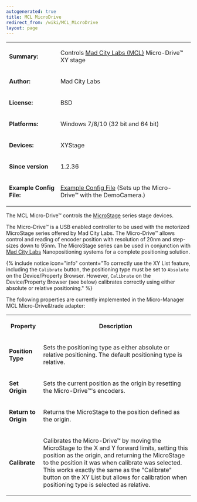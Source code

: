 ```yaml
---
autogenerated: true
title: MCL MicroDrive
redirect_from: /wiki/MCL_MicroDrive
layout: page
---
```


<table>
<tr>
<td markdown="1">

**Summary:**

</td>
<td markdown="1">

Controls [Mad City Labs (MCL)](http://www.madcitylabs.com/) Micro-Drive™
XY stage

</td>
</tr>
<tr>
<td markdown="1">

**Author:**

</td>
<td markdown="1">

Mad City Labs

</td>
</tr>
<tr>
<td markdown="1">

**License:**

</td>
<td markdown="1">

BSD

</td>
</tr>
<tr>
<td markdown="1">

**Platforms:**

</td>
<td markdown="1">

Windows 7/8/10 (32 bit and 64 bit)

</td>
</tr>
<tr>
<td markdown="1">

**Devices:**

</td>
<td markdown="1">

XYStage

</td>
</tr>
<tr>
<td markdown="1">

**Since version**

</td>
<td markdown="1">

1.2.36

</td>
</tr>
<tr>
<td markdown="1">

**Example Config File:**

</td>
<td markdown="1">

[Example Config File](media/MMConfig_MCL_MicroDrive.cfg)
(Sets up the Micro-Drive™ with the DemoCamera.)

</td>
</tr>
</table>

The MCL Micro-Drive™ controls the
[MicroStage](http://www.madcitylabs.com/microstage.html) series stage
devices.

The Micro-Drive™ is a USB enabled controller to be used with the
motorized MicroStage series offered by Mad City Labs. The Micro-Drive™
allows control and reading of encoder position with resolution of 20nm
and step-sizes down to 95nm. The MicroStage series can be used in
conjunction with [Mad City Labs](http://www.madcitylabs.com)
Nanopositioning systems for a complete positioning solution.

{% include notice icon="info" content="To correctly use the XY List feature, including
the `Calibrate` button, the positioning type must be set to `Absolute`
on the Device/Property Browser. However, `Calibrate` on the
Device/Property Browser (see below) calibrates correctly using either
absolute or relative positioning." %}

The following properties are currently implemented in the Micro-Manager
MCL Micro-Drive&trade adapter:

<table>
<tr>
<th>

Property

</th>
<th>

Description

</th>
</tr>
<tr>
<td markdown="1">

<b>Position Type</b>

</td>
<td markdown="1">

Sets the positioning type as either absolute or relative positioning.
The default positioning type is relative.

</td>
</tr>
<tr>
<td markdown="1">

<b>Set Origin</b>

</td>
<td markdown="1">

Sets the current position as the origin by resetting the Micro-Drive™'s
encoders.

</td>
</tr>
<tr>
<td markdown="1">

<b>Return to Origin</b>

</td>
<td markdown="1">

Returns the MicroStage to the position defined as the origin.

</td>
</tr>
<tr>
<td markdown="1">

<b>Calibrate</b>

</td>
<td markdown="1">

Calibrates the Micro-Drive™ by moving the MicroStage to the X and Y
forward limits, setting this position as the origin, and returning the
MicroStage to the position it was when calibrate was selected. This
works exactly the same as the "Calibrate" button on the XY List but
allows for calibration when positioning type is selected as relative.

</td>
</tr>
</table>
